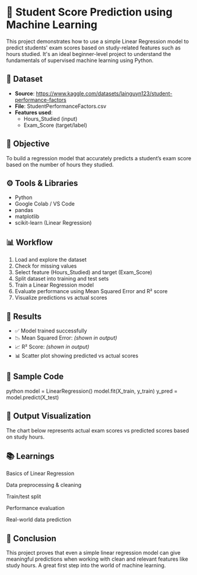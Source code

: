 # 🎯 Student Score Prediction using Machine Learning

This project demonstrates how to use a simple Linear Regression model to predict students' exam scores based on study-related features such as hours studied. It's an ideal beginner-level project to understand the fundamentals of supervised machine learning using Python.

## 📁 Dataset

- **Source**: https://www.kaggle.com/datasets/lainguyn123/student-performance-factors
- **File**: StudentPerformanceFactors.csv
- **Features used**:
  - Hours_Studied (input)
  - Exam_Score (target/label)

## 🧠 Objective

To build a regression model that accurately predicts a student’s exam score based on the number of hours they studied.

## ⚙️ Tools & Libraries

- Python
- Google Colab / VS Code
- pandas
- matplotlib
- scikit-learn (Linear Regression)

## 📊 Workflow

1. Load and explore the dataset
2. Check for missing values
3. Select feature (Hours_Studied) and target (Exam_Score)
4. Split dataset into training and test sets
5. Train a Linear Regression model
6. Evaluate performance using Mean Squared Error and R² score
7. Visualize predictions vs actual scores

## 🚀 Results

- ✅ Model trained successfully
- 📉 Mean Squared Error: *(shown in output)*
- 📈 R² Score: *(shown in output)*
- 📊 Scatter plot showing predicted vs actual scores

## 📌 Sample Code

python
model = LinearRegression()
model.fit(X_train, y_train)
y_pred = model.predict(X_test)
  
## 📸 Output Visualization
The chart below represents actual exam scores vs predicted scores based on study hours.


## 📚 Learnings
Basics of Linear Regression

Data preprocessing & cleaning

Train/test split

Performance evaluation

Real-world data prediction

## 🏁 Conclusion
This project proves that even a simple linear regression model can give meaningful predictions when working with clean and relevant features like study hours. A great first step into the world of machine learning.

